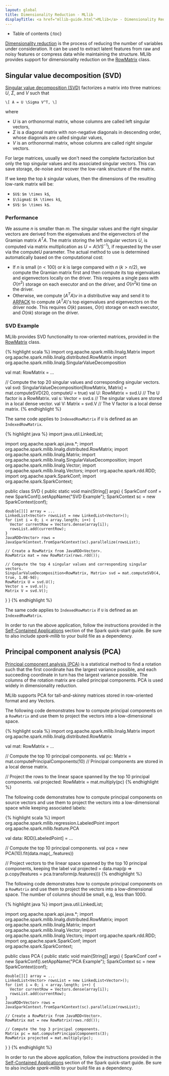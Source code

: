 ```yaml
---
layout: global
title: Dimensionality Reduction - MLlib
displayTitle: <a href="mllib-guide.html">MLlib</a> - Dimensionality Reduction
---
```


* Table of contents
{:toc}

[Dimensionality reduction](http://en.wikipedia.org/wiki/Dimensionality_reduction) is the process 
of reducing the number of variables under consideration.
It can be used to extract latent features from raw and noisy features
or compress data while maintaining the structure.
MLlib provides support for dimensionality reduction on the <a href="mllib-data-types.html#rowmatrix">RowMatrix</a> class.

## Singular value decomposition (SVD)

[Singular value decomposition (SVD)](api/scala/index.html#org.apache.spark.mllib.linalg.SingularValueDecomposition)
factorizes a matrix into three matrices: $U$, $\Sigma$, and $V$ such that

`\[
A = U \Sigma V^T,
\]`

where 

* $U$ is an orthonormal matrix, whose columns are called left singular vectors,
* $\Sigma$ is a diagonal matrix with non-negative diagonals in descending order, 
  whose diagonals are called singular values,
* $V$ is an orthonormal matrix, whose columns are called right singular vectors.
 
For large matrices, usually we don't need the complete factorization but only the top singular
values and its associated singular vectors.  This can save storage, de-noise
and recover the low-rank structure of the matrix.

If we keep the top $k$ singular values, then the dimensions of the resulting low-rank matrix will be:

* `$U$`: `$m \times k$`,
* `$\Sigma$`: `$k \times k$`,
* `$V$`: `$n \times k$`.
 
### Performance
We assume $n$ is smaller than $m$. The singular values and the right singular vectors are derived
from the eigenvalues and the eigenvectors of the Gramian matrix $A^T A$. The matrix
storing the left singular vectors $U$, is computed via matrix multiplication as
$U = A (V S^{-1})$, if requested by the user via the computeU parameter. 
The actual method to use is determined automatically based on the computational cost:

* If $n$ is small ($n < 100$) or $k$ is large compared with $n$ ($k > n / 2$), we compute the Gramian matrix
first and then compute its top eigenvalues and eigenvectors locally on the driver.
This requires a single pass with $O(n^2)$ storage on each executor and on the driver, and
$O(n^2 k)$ time on the driver.
* Otherwise, we compute $(A^T A) v$ in a distributive way and send it to
<a href="http://www.caam.rice.edu/software/ARPACK/">ARPACK</a> to
compute $(A^T A)$'s top eigenvalues and eigenvectors on the driver node. This requires $O(k)$
passes, $O(n)$ storage on each executor, and $O(n k)$ storage on the driver.

### SVD Example
 
MLlib provides SVD functionality to row-oriented matrices, provided in the
<a href="mllib-data-types.html#rowmatrix">RowMatrix</a> class. 

<div class="codetabs">
<div data-lang="scala" markdown="1">
{% highlight scala %}
import org.apache.spark.mllib.linalg.Matrix
import org.apache.spark.mllib.linalg.distributed.RowMatrix
import org.apache.spark.mllib.linalg.SingularValueDecomposition

val mat: RowMatrix = ...

// Compute the top 20 singular values and corresponding singular vectors.
val svd: SingularValueDecomposition[RowMatrix, Matrix] = mat.computeSVD(20, computeU = true)
val U: RowMatrix = svd.U // The U factor is a RowMatrix.
val s: Vector = svd.s // The singular values are stored in a local dense vector.
val V: Matrix = svd.V // The V factor is a local dense matrix.
{% endhighlight %}

The same code applies to `IndexedRowMatrix` if `U` is defined as an
`IndexedRowMatrix`.
</div>
<div data-lang="java" markdown="1">
{% highlight java %}
import java.util.LinkedList;

import org.apache.spark.api.java.*;
import org.apache.spark.mllib.linalg.distributed.RowMatrix;
import org.apache.spark.mllib.linalg.Matrix;
import org.apache.spark.mllib.linalg.SingularValueDecomposition;
import org.apache.spark.mllib.linalg.Vector;
import org.apache.spark.mllib.linalg.Vectors;
import org.apache.spark.rdd.RDD;
import org.apache.spark.SparkConf;
import org.apache.spark.SparkContext;

public class SVD {
  public static void main(String[] args) {
    SparkConf conf = new SparkConf().setAppName("SVD Example");
    SparkContext sc = new SparkContext(conf);
     
    double[][] array = ...
    LinkedList<Vector> rowsList = new LinkedList<Vector>();
    for (int i = 0; i < array.length; i++) {
      Vector currentRow = Vectors.dense(array[i]);
      rowsList.add(currentRow);
    }
    JavaRDD<Vector> rows = JavaSparkContext.fromSparkContext(sc).parallelize(rowsList);

    // Create a RowMatrix from JavaRDD<Vector>.
    RowMatrix mat = new RowMatrix(rows.rdd());

    // Compute the top 4 singular values and corresponding singular vectors.
    SingularValueDecomposition<RowMatrix, Matrix> svd = mat.computeSVD(4, true, 1.0E-9d);
    RowMatrix U = svd.U();
    Vector s = svd.s();
    Matrix V = svd.V();
  }
}
{% endhighlight %}

The same code applies to `IndexedRowMatrix` if `U` is defined as an
`IndexedRowMatrix`.

In order to run the above application, follow the instructions
provided in the [Self-Contained
Applications](quick-start.html#self-contained-applications) section of the Spark
quick-start guide. Be sure to also include *spark-mllib* to your build file as
a dependency.

</div>
</div>

## Principal component analysis (PCA)

[Principal component analysis (PCA)](api/scala/index.html#org.apache.spark.mllib.feature.PCA) is a
statistical method to find a rotation such that the first coordinate has the largest variance
possible, and each succeeding coordinate in turn has the largest variance possible. The columns of
the rotation matrix are called principal components. PCA is used widely in dimensionality reduction.

MLlib supports PCA for tall-and-skinny matrices stored in row-oriented format and any Vectors.

<div class="codetabs">
<div data-lang="scala" markdown="1">

The following code demonstrates how to compute principal components on a `RowMatrix`
and use them to project the vectors into a low-dimensional space.

{% highlight scala %}
import org.apache.spark.mllib.linalg.Matrix
import org.apache.spark.mllib.linalg.distributed.RowMatrix

val mat: RowMatrix = ...

// Compute the top 10 principal components.
val pc: Matrix = mat.computePrincipalComponents(10) // Principal components are stored in a local dense matrix.

// Project the rows to the linear space spanned by the top 10 principal components.
val projected: RowMatrix = mat.multiply(pc)
{% endhighlight %}

The following code demonstrates how to compute principal components on source vectors
and use them to project the vectors into a low-dimensional space while keeping associated labels:

{% highlight scala %}
import org.apache.spark.mllib.regression.LabeledPoint
import org.apache.spark.mllib.feature.PCA

val data: RDD[LabeledPoint] = ...

// Compute the top 10 principal components.
val pca = new PCA(10).fit(data.map(_.features))

// Project vectors to the linear space spanned by the top 10 principal components, keeping the label
val projected = data.map(p => p.copy(features = pca.transform(p.features)))
{% endhighlight %}

</div>

<div data-lang="java" markdown="1">

The following code demonstrates how to compute principal components on a `RowMatrix`
and use them to project the vectors into a low-dimensional space.
The number of columns should be small, e.g, less than 1000.

{% highlight java %}
import java.util.LinkedList;

import org.apache.spark.api.java.*;
import org.apache.spark.mllib.linalg.distributed.RowMatrix;
import org.apache.spark.mllib.linalg.Matrix;
import org.apache.spark.mllib.linalg.Vector;
import org.apache.spark.mllib.linalg.Vectors;
import org.apache.spark.rdd.RDD;
import org.apache.spark.SparkConf;
import org.apache.spark.SparkContext;

public class PCA {
  public static void main(String[] args) {
    SparkConf conf = new SparkConf().setAppName("PCA Example");
    SparkContext sc = new SparkContext(conf);
     
    double[][] array = ...
    LinkedList<Vector> rowsList = new LinkedList<Vector>();
    for (int i = 0; i < array.length; i++) {
      Vector currentRow = Vectors.dense(array[i]);
      rowsList.add(currentRow);
    }
    JavaRDD<Vector> rows = JavaSparkContext.fromSparkContext(sc).parallelize(rowsList);

    // Create a RowMatrix from JavaRDD<Vector>.
    RowMatrix mat = new RowMatrix(rows.rdd());

    // Compute the top 3 principal components.
    Matrix pc = mat.computePrincipalComponents(3);
    RowMatrix projected = mat.multiply(pc);
  }
}
{% endhighlight %}

</div>
</div>

In order to run the above application, follow the instructions
provided in the [Self-Contained Applications](quick-start.html#self-contained-applications)
section of the Spark
quick-start guide. Be sure to also include *spark-mllib* to your build file as
a dependency.
